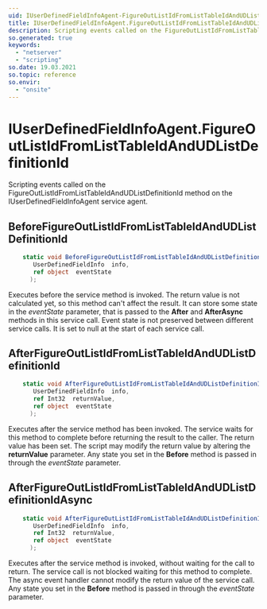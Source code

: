 ```yaml
---
uid: IUserDefinedFieldInfoAgent-FigureOutListIdFromListTableIdAndUDListDefinitionId
title: IUserDefinedFieldInfoAgent.FigureOutListIdFromListTableIdAndUDListDefinitionId event method
description: Scripting events called on the FigureOutListIdFromListTableIdAndUDListDefinitionId method on the IUserDefinedFieldInfoAgent service agent.
so.generated: true
keywords:
  - "netserver"
  - "scripting"
so.date: 19.03.2021
so.topic: reference
so.envir:
  - "onsite"
---
```

# IUserDefinedFieldInfoAgent.FigureOutListIdFromListTableIdAndUDListDefinitionId

Scripting events called on the <see cref='M:SuperOffice.CRM.Services.IUserDefinedFieldInfoAgent.FigureOutListIdFromListTableIdAndUDListDefinitionId'>FigureOutListIdFromListTableIdAndUDListDefinitionId</see> method on the <see cref='IUserDefinedFieldInfoAgent'>IUserDefinedFieldInfoAgent</see>  service agent.

## BeforeFigureOutListIdFromListTableIdAndUDListDefinitionId
```cs
    static void BeforeFigureOutListIdFromListTableIdAndUDListDefinitionId(
       UserDefinedFieldInfo  info,
       ref object  eventState
      );
```
Executes before the service method is invoked.
The return value is not calculated yet, so this method can't affect the result.
It can store some state in the *eventState* parameter, that is passed to the **After** and **AfterAsync** methods in this service call.
Event state is not preserved between different service calls. It is set to null at the start of each service call.
## AfterFigureOutListIdFromListTableIdAndUDListDefinitionId
```cs
    static void AfterFigureOutListIdFromListTableIdAndUDListDefinitionId(
       UserDefinedFieldInfo  info,
       ref Int32  returnValue,
       ref object  eventState
      );
```
Executes after the service method has been invoked. The service waits for this method to complete before returning the result to the caller.
The return value has been set. The script may modify the return value by altering the **returnValue** parameter.
Any state you set in the **Before** method is passed in through the *eventState* parameter.
## AfterFigureOutListIdFromListTableIdAndUDListDefinitionIdAsync
```cs
    static void AfterFigureOutListIdFromListTableIdAndUDListDefinitionIdAsync(
       UserDefinedFieldInfo  info,
       ref Int32  returnValue,
       ref object  eventState
      );
```
Executes after the service method is invoked, without waiting for the call to return.
The service call is not blocked waiting for this method to complete.
The async event handler cannot modify the return value of the service call.
Any state you set in the **Before** method is passed in through the *eventState* parameter.

